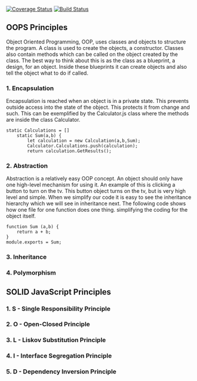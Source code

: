 [![Coverage Status](https://coveralls.io/repos/github/cjl72/calculator219/badge.svg?branch=master)](https://coveralls.io/github/cjl72/calculator219?branch=master)
[![Build Status](https://www.travis-ci.com/cjl72/calculator219.svg?branch=master)](https://www.travis-ci.com/cjl72/calculator219)
## OOPS Principles
Object Oriented Programming, OOP, uses classes and objects to structure the program.
A class is used to create the objects, a constructor.  Classes also contain methods
which can be called on the object created by the class.  The best way to think about this is
as the class as a blueprint, a design, for an object.  Inside these blueprints it can create
objects and also tell the object what to do if called.
### 1. Encapsulation
Encapsulation is reached when an object is in a private state.  This prevents outside access into the
state of the object.  This protects it from change and such.  This can be exemplified by the 
Calculator.js class where the methods are inside the class Calculator.
```class Calculator {
static Calculations = []
    static Sum(a,b) {
        let calculation = new Calculation(a,b,Sum);
        Calculator.Calculations.push(calculation);
        return calculation.GetResults();
```
### 2. Abstraction
Abstraction is a relatively easy OOP concept.  An object should only have one high-level mechanism
for using it.  An example of this is clicking a button to turn on the tv.  This button object turns on
the tv, but is very high level and simple.  When we simplify our code it is easy to see the inheritance
hierarchy which we will see in inheritance next.  The following code shows how one file for one function
does one thing.  simplifying the coding for the object itself.
```
function Sum (a,b) {
    return a + b;
}
module.exports = Sum;
```
### 3. Inheritance
### 4. Polymorphism

## SOLID JavaScript Principles
### 1. S - Single Responsibility Principle
### 2. O - Open-Closed Principle
### 3. L - Liskov Substitution Principle
### 4. I - Interface Segregation Principle
### 5. D - Dependency Inversion Principle